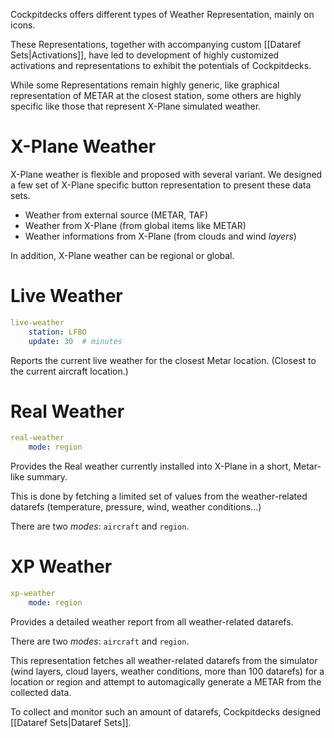 Cockpitdecks offers different types of Weather Representation, mainly on icons.

These Representations, together with accompanying custom [[Dataref Sets|Activations]], have led to development of highly customized activations and representations to exhibit the potentials of Cockpitdecks.

While some Representations remain highly generic, like graphical representation of METAR at the closest station, some others are highly specific like those that represent X-Plane simulated weather.

# X-Plane Weather

X-Plane weather is flexible and proposed with several variant. We designed a few set of X-Plane specific button representation to present these data sets.

- Weather from external source (METAR, TAF)
- Weather from X-Plane (from global items like METAR)
- Weather informations from X-Plane (from clouds and wind *layers*)

In addition, X-Plane weather can be regional or global.

# Live Weather

```yaml
live-weather
	station: LFBO
	update: 30  # minutes
```

Reports the current live weather for the closest Metar location. (Closest to the current aircraft location.)

# Real Weather

```yaml
real-weather
	mode: region
```

Provides the Real weather currently installed into X-Plane in a short, Metar-like summary.

This is done by fetching a limited set of values from the weather-related datarefs (temperature, pressure, wind, weather conditions...)

There are two *modes*: `aircraft` and `region`.

# XP Weather

```yaml
xp-weather
	mode: region
```

Provides a detailed weather report from all weather-related datarefs.

There are two *modes*: `aircraft` and `region`.

This representation fetches all weather-related datarefs from the simulator (wind layers, cloud layers, weather conditions, more than 100 datarefs) for a location or region and attempt to automagically generate a METAR from the collected data.

To collect and monitor such an amount of datarefs, Cockpitdecks designed [[Dataref Sets|Dataref Sets]].
